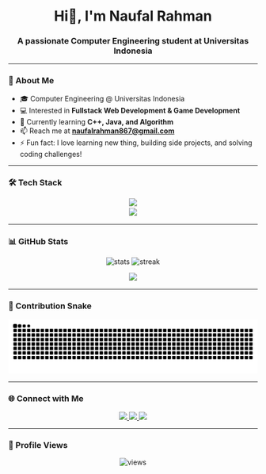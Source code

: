 <h1 align="center">Hi👋, I'm Naufal Rahman</h1>
<h3 align="center">A passionate Computer Engineering student at Universitas Indonesia</h3>

---

### 🚀 About Me
- 🎓 Computer Engineering @ Universitas Indonesia  
- 💻 Interested in **Fullstack Web Development & Game Development**  
- 🌱 Currently learning **C++, Java, and Algorithm**  
- 📫 Reach me at **naufalrahman867@gmail.com**  
- ⚡ Fun fact: I love learning new thing, building side projects, and solving coding challenges!  

---

### 🛠️ Tech Stack
<p align="center">
  <!-- Languages -->
  <img src="https://skillicons.dev/icons?i=js,ts,python,c,c++,java" />
  <br/>
  <!-- Frontend -->
  <img src="https://skillicons.dev/icons?i=react,next,html,css,tailwind" />
  <br/>
  <!-- Backend & Database -->
  
</p>

---

### 📊 GitHub Stats
<p align="center">
  <img src="https://github-readme-stats.vercel.app/api?username=naufalthecodemaker&show_icons=true&theme=tokyonight" height="170" alt="stats"/>
  <img src="https://github-readme-streak-stats.herokuapp.com?user=naufalthecodemaker&theme=tokyonight" height="170" alt="streak"/>
</p>

<p align="center">
  <img src="https://github-readme-stats.vercel.app/api/top-langs/?username=naufalthecodemaker&layout=compact&theme=tokyonight" height="170"/>
</p>

---

### 🐍 Contribution Snake
<p align="center">
  <img src="https://raw.githubusercontent.com/naufalthecodemaker/naufalthecodemaker/output/github-contribution-grid-snake.svg" alt="snake animation"/>
</p>

---

### 🌐 Connect with Me
<p align="center">
  <a href="https://www.linkedin.com/in/naufal-rahman-8078b1330/">
    <img src="https://skillicons.dev/icons?i=linkedin" />
  </a>
  <a href="">
    <img src="https://skillicons.dev/icons?i=instagram" />
  </a>
  <a href="mailto:naufalrahman867@gmail.com">
    <img src="https://skillicons.dev/icons?i=gmail" />
  </a>
</p>

---

### 👀 Profile Views
<p align="center">
  <img src="https://komarev.com/ghpvc/?username=naufalthecodemaker&label=Profile%20views&color=0e75b6&style=flat" alt="views" />
</p>
